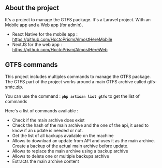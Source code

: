 ## About the project
It's a project to manage the GTFS package. It's a Laravel project. With an Mobile app and a Web app (for admin).
- React Native for the mobile app : https://github.com/HoctoPrism/AlmostHereMobile
- NextJS for the web app : https://github.com/HoctoPrism/AlmostHereWeb

## GTFS commands

This project includes multiples commands to manage the GTFS package. The GTFS part of the project works around a main GTFS archive called gtfs-smtc.zip.

You can use the command : **`php artisan list gtfs`** to get the list of commands

Here's a list of commands available :
- Check if the main archive does exist
- Check the hash of the main archive and the one of the api, it used to know if an update is needed or not.
- Get the list of all backups available on the machine
- Allows to download an update from API and uses it as the main archive. Create a backup of the actual main archive before update.
- Allows to replace the main archive using a backup archive
- Allows to delete one or multiple backups archive
- Extracts the main archive content
